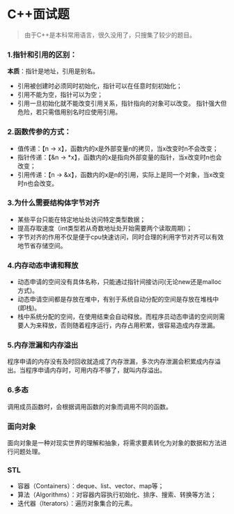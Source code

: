 # C++面试题

> 由于C++是本科常用语言，很久没用了，只搜集了较少的题目。

### 1.指针和引用的区别：
**本质**：指针是地址，引用是别名。
- 引用被创建时必须同时初始化，指针可以在任意时刻初始化；
- 引用不能为空，指针可以为空；
- 引用一旦初始化就不能改变引用关系，指针指向的对象可以改变。
指针强大但危险，若只需借用别名时应使用引用。


### 2.函数传参的方式：
- 值传递：【n -> x】，函数内的x是外部变量n的拷贝，当x改变时n不会改变；
- 指针传递：【&n -> *x】，函数内的x是指向外部变量的指针，当x改变时n也会改变；
- 引用传递：【n -> &x】，函数内的x是n的引用，实际上是同一个对象，当x改变时n也会改变。


### 3.为什么需要结构体字节对齐
- 某些平台只能在特定地址处访问特定类型数据；
- 提高存取速度（int类型若从奇数地址处开始需要两个读取周期）；
- 字节对齐的作用不仅是便于cpu快速访问，同时合理的利用字节对齐可以有效地节省存储空间。


### 4.内存动态申请和释放
- 动态申请的空间没有具体名称，只能通过指针间接访问(无论new还是malloc方式)。
- 动态申请空间都是存放在堆中，有别于系统自动分配的空间是存放在堆栈中(即栈)。
- 栈中系统分配的空间，在使用结束会自动释放。而程序员动态申请的空间则需要人为来释放，否则随着程序运行，内存占用积累，很容易造成内存泄漏。


### 5.内存泄漏和内存溢出
程序申请的内存没有及时回收就造成了内存泄漏，多次内存泄漏会积累成内存溢出。当程序申请内存时，可用内存不够了，就叫内存溢出。


### 6.多态
调用成员函数时，会根据调用函数的对象而调用不同的函数。


### 面向对象
面向对象是一种对现实世界的理解和抽象，将需求要素转化为对象的数据和方法进行问题处理。


### STL
- 容器（Containers）：deque、list、vector、map等；
- 算法（Algorithms）：对容器内容执行初始化、排序、搜索、转换等方法；
- 迭代器（Iterators）：遍历对象集合的元素。